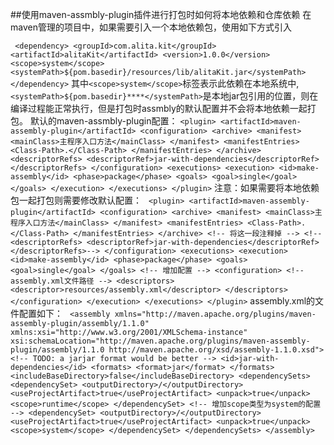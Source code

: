 ##使用maven-assmbly-plugin插件进行打包时如何将本地依赖和仓库依赖
在maven管理的项目中，如果需要引入一个本地依赖包，使用如下方式引入

`  <dependency>
        <groupId>com.alita.kit</groupId>
        <artifactId>alitaKit</artifactId>
        <version>1.0.0</version>
        <scope>system</scope>
        <systemPath>${pom.basedir}/resources/lib/alitaKit.jar</systemPath>
    </dependency> `
其中` <scope>system</scope> `标签表示此依赖在本地系统中,` <systemPath>${pom.basedir}****</systemPath>`是本地jar包引用的位置，则在编译过程能正常执行，但是打包时assmbly的默认配置并不会将本地依赖一起打包。
默认的maven-assmbly-plugin配置：
    ` <plugin>
            <artifactId>maven-assembly-plugin</artifactId>
                <configuration>
                    <archive>
                        <manifest>
                            <mainClass>主程序入口方法</mainClass>
                        </manifest>
                        <manifestEntries>
                            <Class-Path>.</Class-Path>
                        </manifestEntries>
                    </archive>
                    <descriptorRefs>
                        <descriptorRef>jar-with-dependencies</descriptorRef>
                    </descriptorRefs>
                </configuration>
                <executions>
                    <execution>
                        <id>make-assembly</id>
                        <phase>package</phase>
                        <goals>
                            <goal>single</goal>
                        </goals>
                </execution>
            </executions>
        </plugin> `
注意：如果需要将本地依赖包一起打包则需要修改默认配置：
` <plugin>
                <artifactId>maven-assembly-plugin</artifactId>
                <configuration>
                    <archive>
                        <manifest>
                            <mainClass>主程序入口方法</mainClass>
                        </manifest>
                        <manifestEntries>
                            <Class-Path>.</Class-Path>
                        </manifestEntries>
                    </archive>
                    <!-- 将这一段注释掉 -->
                    <!--<descriptorRefs>
                        <descriptorRef>jar-with-dependencies</descriptorRef>
                    </descriptorRefs>-->
                </configuration>
                <executions>
                    <execution>
                        <id>make-assembly</id>
                        <phase>package</phase>
                        <goals>
                            <goal>single</goal>
                        </goals>
                        <!-- 增加配置 -->
                        <configuration>
                            <!-- assembly.xml文件路径 -->
                            <descriptors>
                                <descriptor>resources/assembly.xml</descriptor>
                            </descriptors>
                        </configuration>
                    </execution>
                </executions>
            </plugin>`
assembly.xml的文件配置如下：
` <assembly xmlns="http://maven.apache.org/plugins/maven-assembly-plugin/assembly/1.1.0"
          xmlns:xsi="http://www.w3.org/2001/XMLSchema-instance"
          xsi:schemaLocation="http://maven.apache.org/plugins/maven-assembly-plugin/assembly/1.1.0 http://maven.apache.org/xsd/assembly-1.1.0.xsd">
    <!-- TODO: a jarjar format would be better -->
    <id>jar-with-dependencies</id>
    <formats>
        <format>jar</format>
    </formats>
    <includeBaseDirectory>false</includeBaseDirectory>
    <dependencySets>
        <dependencySet>
            <outputDirectory>/</outputDirectory>
            <useProjectArtifact>true</useProjectArtifact>
            <unpack>true</unpack>
            <scope>runtime</scope>
        </dependencySet>
        <!-- 增加scope类型为system的配置 -->
        <dependencySet>
            <outputDirectory>/</outputDirectory>
            <useProjectArtifact>true</useProjectArtifact>
            <unpack>true</unpack>
            <scope>system</scope>
        </dependencySet>
    </dependencySets>
</assembly>`
